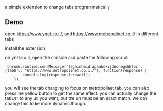 a simple extension to change tabs programmatically

## Demo 
open https://www.ynet.co.il/, and https://www.metropolinet.co.il/ in different tabs

install the extension

on ynet.co.il, open the console and paste the following script:
```
 chrome.runtime.sendMessage('fegainhmidjapaakdkcjdncnegchhfoc',{tabUrl: "https://www.metropolinet.co.il/"}, function(response) {
        console.log(response.farewell);
    });
```
you will see the tab changing to focus on metropolinet tab.
you can also press the yellow button to get the same effect.
you can actually change the tabUrl, to any url you want, but the url must be an exact match. we can change this to be more dynamic though.